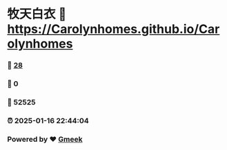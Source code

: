 # 牧天白衣 :link: https://Carolynhomes.github.io/Carolynhomes 
### :page_facing_up: [28](https://Carolynhomes.github.io/Carolynhomes/tag.html) 
### :speech_balloon: 0 
### :hibiscus: 52525 
### :alarm_clock: 2025-01-16 22:44:04 
### Powered by :heart: [Gmeek](https://github.com/Meekdai/Gmeek)

